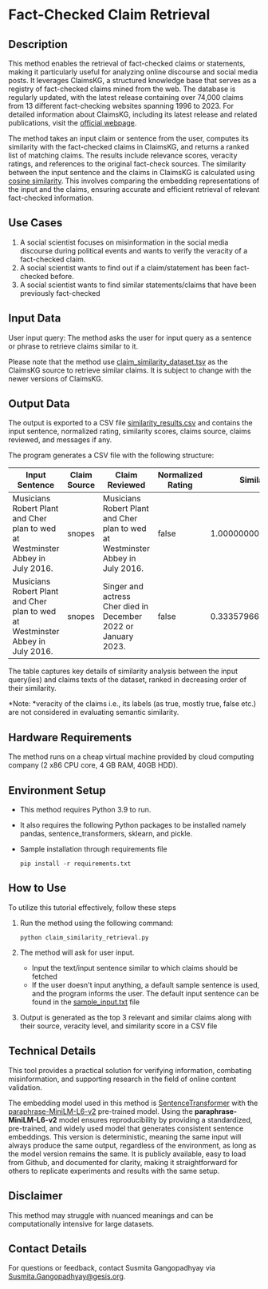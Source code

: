 # Fact-Checked Claim Retrieval

## Description
This method enables the retrieval of fact-checked claims or statements, making it particularly useful for analyzing online discourse and social media posts. It leverages ClaimsKG, a structured knowledge base that serves as a registry of fact-checked claims mined from the web. The database is regularly updated, with the latest release containing over 74,000 claims from 13 different fact-checking websites spanning 1996 to 2023. For detailed information about ClaimsKG, including its latest release and related publications, visit the [official webpage](https://data.gesis.org/claimskg/).

The method takes an input claim or sentence from the user, computes its similarity with the fact-checked claims in ClaimsKG, and returns a ranked list of matching claims. The results include relevance scores, veracity ratings, and references to the original fact-check sources. The similarity between the input sentence and the claims in ClaimsKG is calculated using [cosine similarity](https://en.wikipedia.org/wiki/Cosine_similarity). This involves comparing the embedding representations of the input and the claims, ensuring accurate and efficient retrieval of relevant fact-checked information.

## Use Cases

1. A social scientist focuses on misinformation in the social media discourse during political events and wants to verify the veracity of a fact-checked claim.
2. A social scientist wants to find out if a claim/statement has been fact-checked before.
3. A social scientist wants to find similar statements/claims that have been previously fact-checked

## Input Data 
User input query: The method asks the user for input query as a sentence or phrase to retrieve claims similar to it. 

Please note that the method use [claim_similarity_dataset.tsv](https://github.com/BDA-KTS/claim_similarity_retrieval/blob/main/claim_similarity_dataset.tsv) as the ClaimsKG source to retrieve similar claims. It is subject to change with the newer versions of ClaimsKG.   


## Output Data 
The output is exported to a CSV file [similarity_results.csv](https://github.com/BDA-KTS/claim_similarity_retrieval/blob/main/similarity_results.csv) and contains the input sentence, normalized rating, similarity scores, claims source, claims reviewed, and messages if any.
  
The program generates a CSV file with the following structure:

| **Input Sentence**                                                   | **Claim Source** | **Claim Reviewed**                                                              | **Normalized Rating** | **Similarity**      | **Message** |
|-----------------------------------------------------------------------|------------------|----------------------------------------------------------------------------------|------------------------|---------------------|--------------|
| Musicians Robert Plant and Cher plan to wed at Westminster Abbey in July 2016. | snopes           | Musicians Robert Plant and Cher plan to wed at Westminster Abbey in July 2016.   | false                 | 1.0000000000000007  |              |
| Musicians Robert Plant and Cher plan to wed at Westminster Abbey in July 2016. | snopes           | Singer and actress Cher died in December 2022 or January 2023.                  | false                 | 0.33357966160385355 |              |

The table captures key details of similarity analysis between the input query(ies) and claims texts of the dataset, ranked in decreasing order of their similarity.

*Note: *veracity of the claims i.e., its labels (as true, mostly true, false etc.) are not considered in evaluating semantic similarity.

## Hardware Requirements
The method runs on a cheap virtual machine provided by cloud computing company (2 x86 CPU core, 4 GB RAM, 40GB HDD).

## Environment Setup
 - This method requires Python 3.9 to run.
 - It also requires the following Python packages to be installed namely pandas, sentence_transformers, sklearn, and pickle.
 - Sample installation through requirements file
   
    `pip install -r requirements.txt`

## How to Use
To utilize this tutorial effectively, follow these steps
1. Run the method using the following command: 
   
   `python claim_similarity_retrieval.py`
   
2. The method will ask for user input.
     - Input the text/input sentence similar to which claims should be fetched
     - If the user doesn't input anything, a default sample sentence is used, and the program informs the user. The default input sentence can be found in the [sample_input.txt](https://github.com/BDA-KTS/claim_similarity_retrieval/blob/main/sample_input.txt) file

   
3. Output is generated as the top 3 relevant and similar claims along with their source, veracity level, and similarity score in a CSV file

## Technical Details
This tool provides a practical solution for verifying information, combating misinformation, and supporting research in the field of online content validation.

The embedding model used in this method is [SentenceTransformer](https://github.com/UKPLab/sentence-transformers) with the [paraphrase-MiniLM-L6-v2](https://www.sbert.net/docs/sentence_transformer/pretrained_models.html) pre-trained model.
Using the **paraphrase-MiniLM-L6-v2** model ensures reproducibility by providing a standardized, pre-trained, and widely used model that generates consistent sentence embeddings. This version is deterministic, meaning the same input will always produce the same output, regardless of the environment, as long as the model version remains the same. It is publicly available, easy to load from Github, and documented for clarity, making it straightforward for others to replicate experiments and results with the same setup.

## Disclaimer
This method may struggle with nuanced meanings and can be computationally intensive for large datasets. 


## Contact Details
For questions or feedback, contact Susmita Gangopadhyay via [Susmita.Gangopadhyay@gesis.org](mailto:Susmita.Gangopadhyay@gesis.org).


